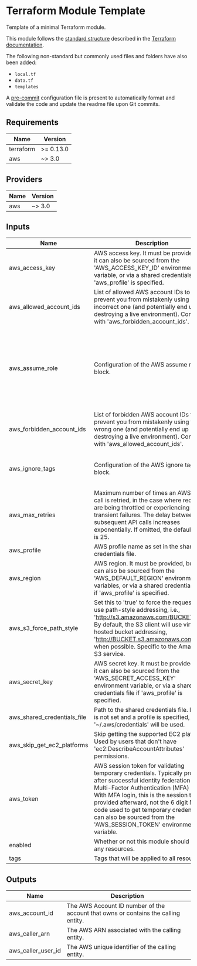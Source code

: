 # Terraform Module Template

Template of a minimal Terraform module.

This module follows the [standard structure][standard-module-structure] described in the [Terraform documentation][terraform-docs].

The following non-standard but commonly used files and folders have also been added:

* `local.tf`
* `data.tf`
* `templates`

A [pre-commit][pre-commit] configuration file is present to automatically format and validate the code and update the readme file upon Git commits.

<!-- BEGINNING OF PRE-COMMIT-TERRAFORM DOCS HOOK -->
## Requirements

| Name | Version |
|------|---------|
| terraform | >= 0.13.0 |
| aws | ~> 3.0 |

## Providers

| Name | Version |
|------|---------|
| aws | ~> 3.0 |

## Inputs

| Name | Description | Type | Default | Required |
|------|-------------|------|---------|:--------:|
| aws\_access\_key | AWS access key. It must be provided, but it can also be sourced from the 'AWS\_ACCESS\_KEY\_ID' environment variable, or via a shared credentials file if 'aws\_profile' is specified. | `string` | `null` | no |
| aws\_allowed\_account\_ids | List of allowed AWS account IDs to prevent you from mistakenly using an incorrect one (and potentially end up destroying a live environment). Conflicts with 'aws\_forbidden\_account\_ids'. | `set(string)` | `null` | no |
| aws\_assume\_role | Configuration of the AWS assume role block. | <pre>object({<br>    duration_seconds    = number<br>    external_id         = string<br>    policy              = string<br>    policy_arns         = set(string)<br>    role_arn            = string<br>    session_name        = string<br>    tags                = map(string)<br>    transitive_tag_keys = set(string)<br>  })</pre> | <pre>{<br>  "duration_seconds": null,<br>  "external_id": null,<br>  "policy": null,<br>  "policy_arns": null,<br>  "role_arn": null,<br>  "session_name": null,<br>  "tags": null,<br>  "transitive_tag_keys": null<br>}</pre> | no |
| aws\_forbidden\_account\_ids | List of forbidden AWS account IDs to prevent you from mistakenly using the wrong one (and potentially end up destroying a live environment). Conflicts with 'aws\_allowed\_account\_ids'. | `set(string)` | `null` | no |
| aws\_ignore\_tags | Configuration of the AWS ignore tags block. | <pre>object({<br>    keys         = set(string)<br>    key_prefixes = set(string)<br>  })</pre> | <pre>{<br>  "key_prefixes": null,<br>  "keys": null<br>}</pre> | no |
| aws\_max\_retries | Maximum number of times an AWS API call is retried, in the case where requests are being throttled or experiencing transient failures. The delay between the subsequent API calls increases exponentially. If omitted, the default value is 25. | `number` | `null` | no |
| aws\_profile | AWS profile name as set in the shared credentials file. | `string` | `null` | no |
| aws\_region | AWS region. It must be provided, but it can also be sourced from the 'AWS\_DEFAULT\_REGION' environment variables, or via a shared credentials file if 'aws\_profile' is specified. | `string` | `null` | no |
| aws\_s3\_force\_path\_style | Set this to 'true' to force the request to use path-style addressing, i.e., 'http://s3.amazonaws.com/BUCKET/KEY'. By default, the S3 client will use virtual hosted bucket addressing, 'http://BUCKET.s3.amazonaws.com/KEY', when possible. Specific to the Amazon S3 service. | `bool` | `null` | no |
| aws\_secret\_key | AWS secret key. It must be provided, but it can also be sourced from the 'AWS\_SECRET\_ACCESS\_KEY' environment variable, or via a shared credentials file if 'aws\_profile' is specified. | `string` | `null` | no |
| aws\_shared\_credentials\_file | Path to the shared credentials file. If this is not set and a profile is specified, '~/.aws/credentials' will be used. | `string` | `null` | no |
| aws\_skip\_get\_ec2\_platforms | Skip getting the supported EC2 platforms. Used by users that don't have 'ec2:DescribeAccountAttributes' permissions. | `bool` | `null` | no |
| aws\_token | AWS session token for validating temporary credentials. Typically provided after successful identity federation or Multi-Factor Authentication (MFA) login. With MFA login, this is the session token provided afterward, not the 6 digit MFA code used to get temporary credentials. It can also be sourced from the 'AWS\_SESSION\_TOKEN' environment variable. | `string` | `null` | no |
| enabled | Whether or not this module should create any resources. | `bool` | `true` | no |
| tags | Tags that will be applied to all resources. | `map(string)` | `{}` | no |

## Outputs

| Name | Description |
|------|-------------|
| aws\_account\_id | The AWS Account ID number of the account that owns or contains the calling entity. |
| aws\_caller\_arn | The AWS ARN associated with the calling entity. |
| aws\_caller\_user\_id | The AWS unique identifier of the calling entity. |

<!-- END OF PRE-COMMIT-TERRAFORM DOCS HOOK -->

 [pre-commit]: https://pre-commit.com/ "pre-commit Website"
 [standard-module-structure]: https://www.terraform.io/docs/modules/index.html#standard-module-structure "Terraform Documentation - Standard Module Structure"
 [terraform-docs]: https://www.terraform.io/docs/ "Terraform Documentation"
